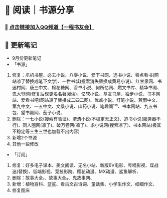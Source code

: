 #  📖 阅读｜书源分享

### 📲 [点击链接加入QQ频道【一程书友会】](https://pd.qq.com/s/5g96aqkc3)

##  📄 更新笔记
                           
-  9月份更新笔记
- 「书源」
1. 修复：爪机书屋、必去小说、八零小说、爱下书网、选书小说、零点看书(网站凉了替换成笔下文学)、一世书城(搜索消失替换成黄易小说)、红甘泉网、书迷村网、唐三中文、棉花糖网、香书小说、何所忆网、燃文书库、精华书阁、鬼大爷网(修复后现更名名著阅读)、亿软小说、基友书屋、独步小说、书本网站、爱看书吧(网站凉了替换成二四二网)、优点小说、灯笔小说、若雨中文、第九中文、一五中文、文桑小说、山药小说、笔趣阁¹¹⁹、书本网站、九五书包、望书阁网、茄子小说、
2. 删除：一七小说(搜索有验证)、渣渣小说(不稳定无正文)、追书小说(服务器不行)、同人圈网(凉了)、破万卷网(凉了)、求小说网(搜索凉了)、书本网站(极其不稳定等三生三世也加载不出内容)
3. 新增2个书源
4. 其他一些修改
- 「订阅」
1. 修复：好多电子课本、美文阅读、无名小站、新版6V电影、哔嘀影视、谍战迷(替换)、低端影视、竞技影院、樱花动漫、MX动漫、鲨鱼解析、
2. 删除：故事大全₁、故事大全₂、鬼故事网、
3. 新增：植物百科、蓝鲨、看古文古诗词、童话集、小学生作文、细细作文、
4. 修复图床